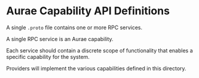 # Aurae Capability API Definitions 

A single `.proto` file contains one or more RPC services. 

A single RPC service is an Aurae capability. 

Each service should contain a discrete scope of functionality that enables a specific capability for the system.

Providers will implement the various capabilities defined in this directory.